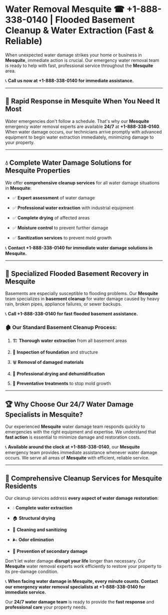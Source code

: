 # Water Removal Mesquite ☎ +1-888-338-0140 | Flooded Basement Cleanup & Water Extraction (Fast & Reliable)

When unexpected water damage strikes your home or business in **Mesquite**, immediate action is crucial. Our emergency water removal team is ready to help with fast, professional service throughout the **Mesquite** area. 

📞 **Call us now at +1-888-338-0140 for immediate assistance.**
---
## 🚀 Rapid Response in Mesquite When You Need It Most
Water emergencies don't follow a schedule. That's why our **Mesquite** emergency water removal experts are available **24/7** at **+1-888-338-0140**. When water damage occurs, our technicians arrive promptly with advanced equipment to begin water extraction immediately, minimizing damage to your property.
---
## 💧 Complete Water Damage Solutions for Mesquite Properties
We offer **comprehensive cleanup services** for all water damage situations in **Mesquite**:
- ✅ **Expert assessment** of water damage  
- ✅ **Professional water extraction** with industrial equipment  
- ✅ **Complete drying** of affected areas  
- ✅ **Moisture control** to prevent further damage  
- ✅ **Sanitization services** to prevent mold growth  
📞 **Contact +1-888-338-0140 for immediate water damage solutions in Mesquite.**
---
## 🌊 Specialized Flooded Basement Recovery in Mesquite
Basements are especially susceptible to flooding problems. Our **Mesquite** team specializes in **basement cleanup** for water damage caused by heavy rain, broken pipes, appliance failures, or sewer backups. 
📞 **Call +1-888-338-0140 for fast flooded basement assistance.**
### 🏚️ Our Standard Basement Cleanup Process:
1. 🏗️ **Thorough water extraction** from all basement areas  
2. 🔎 **Inspection of foundation** and structure  
3. 🗑️ **Removal of damaged materials**  
4. 💨 **Professional drying and dehumidification**  
5. 🚫 **Preventative treatments** to stop mold growth  
---
## 🏆 Why Choose Our 24/7 Water Damage Specialists in Mesquite?
Our experienced **Mesquite** water damage team responds quickly to emergencies with the right equipment and expertise. We understand that **fast action** is essential to minimize damage and restoration costs.
📞 **Available around the clock at +1-888-338-0140**, our **Mesquite** emergency team provides immediate assistance whenever water damage occurs. We serve all areas of **Mesquite** with efficient, reliable service.
---
## 🧹 Comprehensive Cleanup Services for Mesquite Residents
Our cleanup services address **every aspect of water damage restoration**:
- 💧 **Complete water extraction**  
- 🏠 **Structural drying**  
- 🧼 **Cleaning and sanitizing**  
- 🌬️ **Odor elimination**  
- 🚫 **Prevention of secondary damage**  
Don't let water damage **disrupt your life** longer than necessary. Our **Mesquite** water removal experts work efficiently to restore your property to its pre-damage condition.
📞 **When facing water damage in Mesquite, every minute counts. Contact our emergency water removal specialists at +1-888-338-0140 for immediate service.**
Our **24/7 water damage team** is ready to provide the **fast response** and **professional care** your property needs.
